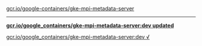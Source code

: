 [gcr.io/google-containers/gke-mpi-metadata-server](https://hub.docker.com/r/sqeven/gke-mpi-metadata-server/tags/) 

----
**[gcr.io/google_containers/gke-mpi-metadata-server:dev updated](https://hub.docker.com/r/sqeven/gke-mpi-metadata-server/tags/)**

[gcr.io/google_containers/gke-mpi-metadata-server:dev √](https://hub.docker.com/r/sqeven/gke-mpi-metadata-server/tags/)

